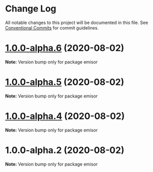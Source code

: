 # Change Log

All notable changes to this project will be documented in this file.
See [Conventional Commits](https://conventionalcommits.org) for commit guidelines.

# [1.0.0-alpha.6](https://github.com/vpjs/emisor/compare/v1.0.0-alpha.5...v1.0.0-alpha.6) (2020-08-02)

**Note:** Version bump only for package emisor





# [1.0.0-alpha.5](https://github.com/vpjs/emisor/compare/v1.0.0-alpha.4...v1.0.0-alpha.5) (2020-08-02)

**Note:** Version bump only for package emisor





# [1.0.0-alpha.4](https://github.com/vpjs/emisor/compare/v1.0.0-alpha.2...v1.0.0-alpha.4) (2020-08-02)

**Note:** Version bump only for package emisor





# 1.0.0-alpha.2 (2020-08-02)

**Note:** Version bump only for package emisor
